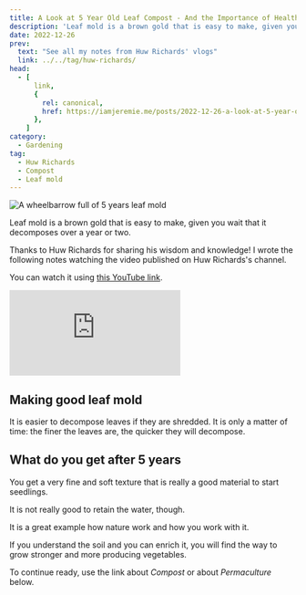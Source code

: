```yaml
---
title: A Look at 5 Year Old Leaf Compost - And the Importance of Healthy Soil, by Huw Richards
description: 'Leaf mold is a brown gold that is easy to make, given you wait that it decomposes over a year or two.'
date: 2022-12-26
prev:
  text: "See all my notes from Huw Richards' vlogs"
  link: ../../tag/huw-richards/
head:
  - [
      link,
      {
        rel: canonical,
        href: https://iamjeremie.me/posts/2022-12-26-a-look-at-5-year-old-leaf-compost-huw-richards/,
      },
    ]
category:
  - Gardening
tag:
  - Huw Richards
  - Compost
  - Leaf mold
---
```


![A wheelbarrow full of 5 years leaf mold](/images/2022-12-26-a-wheelbarrow-full-of-5-years-leaf-mold.jpg "Credits: image taken from Huw Richards's vlog")

Leaf mold is a brown gold that is easy to make, given you wait that it decomposes over a year or two.

Thanks to Huw Richards for sharing his wisdom and knowledge!
I wrote the following notes watching the video published on Huw Richards's channel.

<!-- more -->

You can watch it using [this YouTube link](https://www.youtube.com/watch?v=8Z1RVwa8_a4).

<!-- markdownlint-disable MD033 -->
<p class="newsletter-wrapper"><iframe class="newsletter-embed" src="https://iamjeremie.substack.com/embed" frameborder="0" scrolling="no"></iframe></p>

## Making good leaf mold

It is easier to decompose leaves if they are shredded. It is only a matter of time: the finer the leaves are, the quicker they will decompose.

## What do you get after 5 years

You get a very fine and soft texture that is really a good material to start seedlings.

It is not really good to retain the water, though.

It is a great example how nature work and how you work with it.

If you understand the soil and you can enrich it, you will find the way to grow stronger and more producing vegetables.

To continue ready, use the link about _Compost_ or about _Permaculture_ below.
